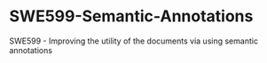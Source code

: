 # SWE599-Semantic-Annotations
SWE599 - Improving the utility of the documents via using semantic annotations

